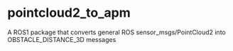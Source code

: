 # pointcloud2_to_apm
A ROS1 package that converts general ROS sensor_msgs/PointCloud2 into OBSTACLE_DISTANCE_3D messages
